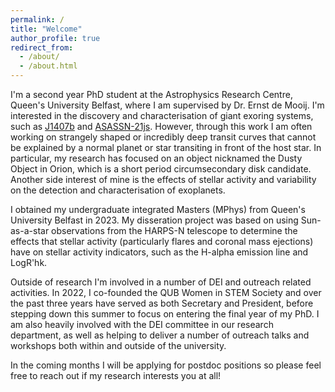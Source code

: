 ```yaml
---
permalink: /
title: "Welcome"
author_profile: true
redirect_from: 
  - /about/
  - /about.html
---
```

I'm a second year PhD student at the Astrophysics Research Centre, Queen's University Belfast, where I am supervised by Dr. Ernst de Mooij. I'm interested in the discovery and characterisation of giant exoring systems, such as [J1407b](https://iopscience.iop.org/article/10.1088/0004-637X/800/2/126) and [ASASSN-21js](https://www.aanda.org/articles/aa/full_html/2024/08/aa50288-24/aa50288-24.html). However, through this work I am often working on strangely shaped or incredibly deep transit curves that cannot be explained by a normal planet or star transiting in front of the host star. In particular, my research has focused on an object nicknamed the Dusty Object in Orion, which is a short period circumsecondary disk candidate. Another side interest of mine is the effects of stellar activity and variability on the detection and characterisation of exoplanets.

I obtained my undergraduate integrated Masters (MPhys) from Queen's University Belfast in 2023. My disseration project was based on using Sun-as-a-star observations from the HARPS-N telescope to determine the effects that stellar activity (particularly flares and coronal mass ejections) have on stellar activity indicators, such as the H-alpha emission line and LogR'hk.

Outside of research I'm involved in a number of DEI and outreach related activities. In 2022, I co-founded the QUB Women in STEM Society and over the past three years have served as both Secretary and President, before stepping down this summer to focus on entering the final year of my PhD. I am also heavily involved with the DEI committee in our research department, as well as helping to deliver a number of outreach talks and workshops both within and outside of the university. 

In the coming months I will be applying for postdoc positions so please feel free to reach out if my research interests you at all!
